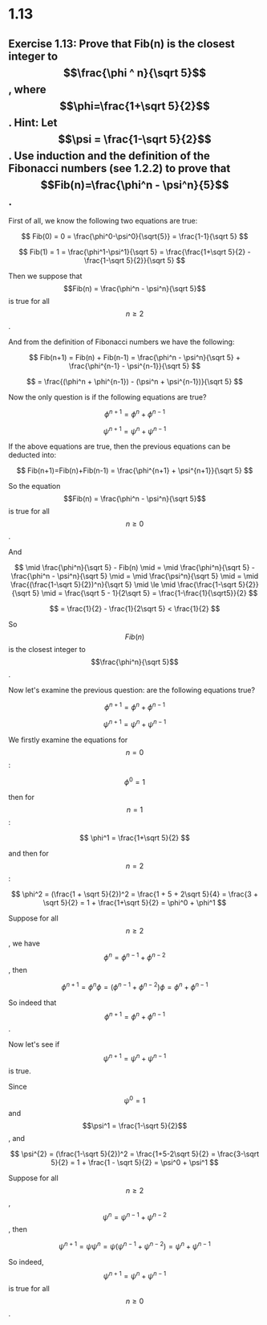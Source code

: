 # 1.13

## Exercise 1.13: Prove that Fib(n) is the closest integer to $$\frac{\phi ^ n}{\sqrt 5}$$, where $$\phi=\frac{1+\sqrt 5}{2}$$. Hint: Let $$\psi = \frac{1-\sqrt 5}{2}$$. Use induction and the definition of the Fibonacci numbers (see 1.2.2) to prove that $$Fib(n)=\frac{\phi^n - \psi^n}{5}$$.

First of all, we know the following two equations are true:

$$
Fib(0) = 0 = \frac{\phi^0-\psi^0}{\sqrt{5}} = \frac{1-1}{\sqrt 5}
$$

$$
Fib(1) = 1 = \frac{\phi^1-\psi^1}{\sqrt 5} = \frac{\frac{1+\sqrt 5}{2} - \frac{1-\sqrt 5}{2}}{\sqrt 5}
$$

Then we suppose that $$Fib(n) = \frac{\phi^n - \psi^n}{\sqrt 5}$$ is true for all $$n\ge2$$.

And from the definition of Fibonacci numbers we have the following:

$$
Fib(n+1) = Fib(n) + Fib(n-1) = \frac{\phi^n - \psi^n}{\sqrt 5} + \frac{\phi^{n-1} - \psi^{n-1}}{\sqrt 5}
$$

$$
= \frac{(\phi^n + \phi^{n-1}) - (\psi^n + \psi^{n-1})}{\sqrt 5}
$$

Now the only question is if the following equations are true?

$$
\phi^{n+1} = \phi^n + \phi^{n-1}
$$

$$
\psi^{n+1} = \psi^n + \psi^{n-1}
$$

If the above equations are true, then the previous equations can be deducted into:

$$
Fib(n+1)=Fib(n)+Fib(n-1) = \frac{\phi^{n+1} + \psi^{n+1}}{\sqrt 5}
$$

So the equation $$Fib(n) = \frac{\phi^n - \psi^n}{\sqrt 5}$$ is true for all $$n\ge0$$.

And

$$
\mid \frac{\phi^n}{\sqrt 5} - Fib(n) \mid = \mid \frac{\phi^n}{\sqrt 5} - \frac{\phi^n - \psi^n}{\sqrt 5} \mid = \mid \frac{\psi^n}{\sqrt 5} \mid = \mid \frac{(\frac{1-\sqrt 5}{2})^n}{\sqrt 5} \mid \le \mid \frac{\frac{1-\sqrt 5}{2}}{\sqrt 5} \mid = \frac{\sqrt 5 - 1}{2\sqrt 5} = \frac{1-\frac{1}{\sqrt5}}{2}
$$

$$
= \frac{1}{2} - \frac{1}{2\sqrt 5} < \frac{1}{2}
$$

So $$Fib(n)$$ is the closest integer to $$\frac{\phi^n}{\sqrt 5}$$.

Now let's examine the previous question: are the following equations true?

$$
\phi^{n+1} = \phi^n + \phi^{n-1}
$$

$$
\psi^{n+1} = \psi^n + \psi^{n-1}
$$

We firstly examine the equations for $$n=0$$:

$$
\phi^0 = 1
$$

then for $$n=1$$:

$$
\phi^1 = \frac{1+\sqrt 5}{2}
$$

and then for $$n = 2$$:

$$
\phi^2 = (\frac{1 + \sqrt 5}{2})^2 = \frac{1 + 5 + 2\sqrt 5}{4} = \frac{3 + \sqrt 5}{2} = 1 + \frac{1+\sqrt 5}{2} = \phi^0 + \phi^1
$$

Suppose for all $$n \ge 2$$, we have $$\phi^n = \phi^{n-1} + \phi^{n-2}$$, then

$$
\phi^{n+1} = \phi^n \phi = (\phi^{n-1} + \phi^{n-2}) \phi = \phi^n + \phi^{n-1}
$$

So indeed that $$\phi^{n+1} = \phi^{n} + \phi^{n-1} $$.

Now let's see if $$\psi^{n+1} = \psi^{n} + \psi^{n-1}$$ is true.

Since $$\psi^0 = 1$$ and $$\psi^1 = \frac{1-\sqrt 5}{2}$$, and

$$
\psi^{2} = (\frac{1-\sqrt 5}{2})^2 = \frac{1+5-2\sqrt 5}{2} = \frac{3-\sqrt 5}{2} = 1 + \frac{1 - \sqrt 5}{2} = \psi^0 + \psi^1
$$

Suppose for all $$n \ge 2$$, $$\psi^n = \psi^{n-1} + \psi^{n-2}$$, then

$$
\psi^{n+1} = \psi\psi^n=\psi(\psi^{n-1} + \psi^{n-2})=\psi^n+\psi^{n-1}
$$

So indeed, $$\psi^{n+1}=\psi^n+\psi^{n-1}$$ is true for all $$n \ge 0$$.